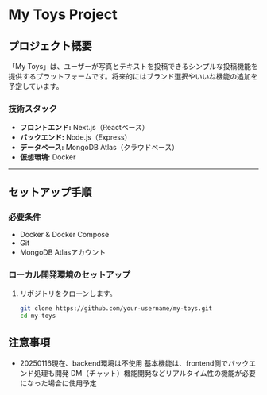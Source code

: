 # My Toys Project

## プロジェクト概要
「My Toys」は、ユーザーが写真とテキストを投稿できるシンプルな投稿機能を提供するプラットフォームです。将来的にはブランド選択やいいね機能の追加を予定しています。

### 技術スタック
- **フロントエンド:** Next.js（Reactベース）
- **バックエンド:** Node.js（Express）
- **データベース:** MongoDB Atlas（クラウドベース）
- **仮想環境:** Docker

---

## セットアップ手順

### 必要条件
- Docker & Docker Compose
- Git
- MongoDB Atlasアカウント

### ローカル開発環境のセットアップ
1. リポジトリをクローンします。
   ```bash
   git clone https://github.com/your-username/my-toys.git
   cd my-toys


## 注意事項
- 20250116現在、backend環境は不使用
   基本機能は、frontend側でバックエンド処理も開発
   DM（チャット）機能開発などリアルタイム性の機能が必要になった場合に使用予定